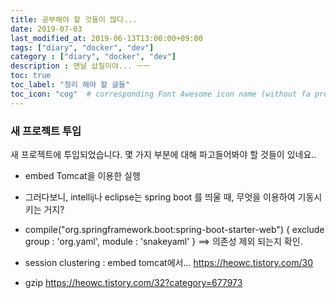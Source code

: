 ```yaml
---
title: 공부해야 할 것들이 많다...
date: 2019-07-03
last_modified_at: 2019-06-13T13:00:00+09:00
tags: ["diary", "docker", "dev"]
category : ["diary", "docker", "dev"]
description : 맨날 삽질이야... ㅡㅡ
toc: true
toc_label: "정리 해야 할 글들"
toc_icon: "cog"  # corresponding Font Awesome icon name (without fa prefix)
---
```


### 새 프로젝트 투입
새 프로젝트에 투입되었습니다.
몇 가지 부분에 대해 파고들어봐야 할 것들이 있네요..

- embed Tomcat을 이용한 실행
- 그러다보니, intellij나 eclipse는 spring boot 를 띄울 때, 무엇을 이용하여 기동시키는 거지?

- compile("org.springframework.boot:spring-boot-starter-web") { 
        exclude group : 'org.yaml',       module : 'snakeyaml'
    }
	==> 의존성 제외 되는지 확인.

- session clustering : embed tomcat에서...
	https://heowc.tistory.com/30

- gzip
  https://heowc.tistory.com/32?category=677973